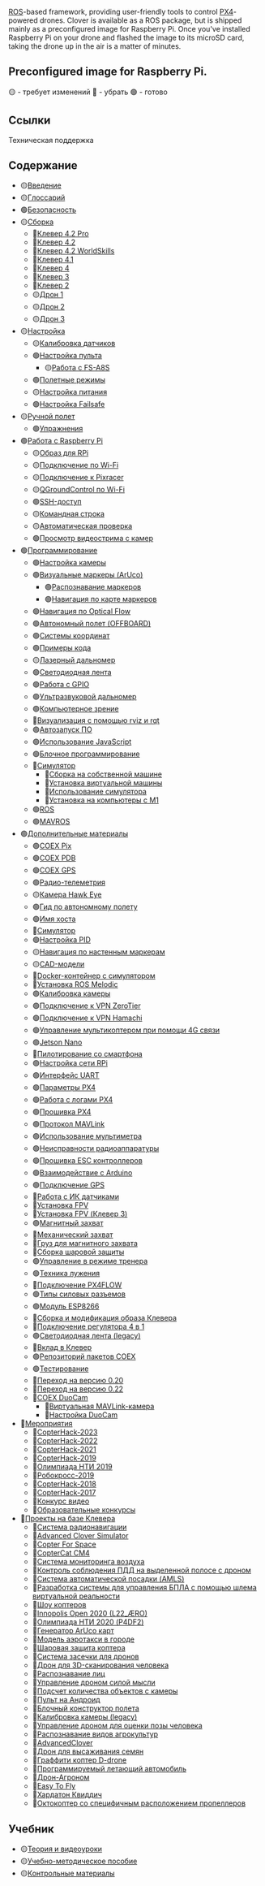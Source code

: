 [ROS](https://www.ros.org)-based framework, providing user-friendly tools to control [PX4](https://px4.io)-powered drones. Clover is available as a ROS package, but is shipped mainly as a preconfigured image for Raspberry Pi. Once you've installed Raspberry Pi on your drone and flashed the image to its microSD card, taking the drone up in the air is a matter of minutes.

## Preconfigured image for Raspberry Pi.

🟡 - требует изменений
🔴 - убрать
🟢 - готово

## Ссылки

Техническая поддержка

## Содержание

* 🟡[Введение](docs/ru/README.md)
* 🟡[Глоссарий](docs/ru/glossary.md)
* 🟢[Безопасность](docs/ru/safety.md)
* 🟡[Сборка](docs/ru/assembly.md)
  * 🔴[Клевер 4.2 Pro](docs/ru/assemble_4_2_pro.md)
  * 🔴[Клевер 4.2](docs/ru/assemble_4_2.md)
  * 🔴[Клевер 4.2 WorldSkills](docs/ru/assemble_4_2_ws.md)
  * 🔴[Клевер 4.1](docs/ru/assemble_4_1.md)
  * 🔴[Клевер 4](docs/ru/assemble_4.md)
  * 🔴[Клевер 3](docs/ru/assemble_3.md)
  * 🔴[Клевер 2](docs/ru/assemble_2.md)
  * 🟡[Дрон 1](docs/ru/assemble_drone1)
  * 🟡[Дрон 2](docs/ru/assemble_drone2)
  * 🟡[Дрон 3](docs/ru/assemble_drone3)
* 🟡[Настройка](docs/ru/setup.md)
  * 🟡[Калибровка датчиков](docs/ru/calibration.md)
  * 🟢[Настройка пульта](docs/ru/radio.md)
    * 🟡[Работа с FS-A8S](docs/ru/rc_flysky_a8s.md)
  * 🟢[Полетные режимы](docs/ru/modes.md)
  * 🟡[Настройка питания](docs/ru/power.md)
  * 🟢[Настройка Failsafe](docs/ru/failsafe.md)
* 🟡[Ручной полет](docs/ru/flight.md)
  * 🟢[Упражнения](docs/ru/flight_exercises.md)
* 🟢[Работа с Raspberry Pi](docs/ru/raspberry.md)
  * 🟡[Образ для RPi](docs/ru/image.md)
  * 🟡[Подключение по Wi-Fi](docs/ru/wifi.md)
  * 🟡[Подключение к Pixracer](docs/ru/connection.md)
  * 🟡[QGroundControl по Wi-Fi](docs/ru/gcs_bridge.md)
  * 🟢[SSH-доступ](docs/ru/ssh.md)
  * 🟡[Командная строка](docs/ru/cli.md)
  * 🟡[Автоматическая проверка](docs/ru/selfcheck.md)
  * 🟢[Просмотр видеострима с камер](docs/ru/web_video_server.md)
* 🟢[Программирование](docs/ru/programming.md)
  * 🟢[Настройка камеры](docs/ru/camera_setup.md)
  * 🟢[Визуальные маркеры (ArUco)](docs/ru/aruco.md)
    * 🟢[Распознавание маркеров](docs/ru/aruco_marker.md)
    * 🟢[Навигация по карте маркеров](docs/ru/aruco_map.md)
  * 🟢[Навигация по Optical Flow](docs/ru/optical_flow.md)
  * 🟢[Автономный полет (OFFBOARD)](docs/ru/simple_offboard.md)
  * 🟢[Системы координат](docs/ru/frames.md)
  * 🟢[Примеры кода](docs/ru/snippets.md)
  * 🟡[Лазерный дальномер](docs/ru/laser.md)
  * 🟢[Светодиодная лента](docs/ru/leds.md)
  * 🟢[Работа с GPIO](docs/ru/gpio.md)
  * 🟢[Ультразвуковой дальномер](docs/ru/sonar.md)
  * 🟢[Компьютерное зрение](docs/ru/camera.md)
  * 🔴[Визуализация с помощью rviz и rqt](docs/ru/rviz.md)
  * 🟢[Автозапуск ПО](docs/ru/autolaunch.md)
  * 🟢[Использование JavaScript](docs/ru/javascript.md)
  * 🟢[Блочное программирование](docs/ru/blocks.md)
  * 🔴[Симулятор](docs/ru/simulation.md)
    * 🔴[Сборка на собственной машине](docs/ru/simulation_native.md)
    * 🔴[Установка виртуальной машины](docs/ru/simulation_vm.md)
    * 🔴[Использование симулятора](docs/ru/simulation_usage.md)
    * 🔴[Установка на компьютеры c M1](docs/ru/simulation_m1.md)
  * 🟢[ROS](docs/ru/ros.md)
  * 🟢[MAVROS](docs/ru/mavros.md)
* 🟢[Дополнительные материалы](docs/ru/supplementary.md)
  * 🟢[COEX Pix](docs/ru/coex_pix.md)
  * 🟢[COEX PDB](docs/ru/coex_pdb.md)
  * 🟢[COEX GPS](docs/ru/coex_gps.md)
  * 🟢[Радио-телеметрия](docs/ru/radio_telemetry.md)
  * 🟡[Камера Hawk Eye](docs/ru/hawk_eye.md)
  * 🟢[Гид по автономному полету](docs/ru/auto_setup.md)
  * 🟢[Имя хоста](docs/ru/hostname.md)
  * 🔴[Симулятор](docs/ru/sitl.md)
  * 🟢[Настройка PID](docs/ru/pid_tuning.md)
  * 🟡[Навигация по настенным маркерам](docs/ru/wall_aruco.md)
  * 🟡[CAD-модели](docs/ru/models.md)
  * 🔴[Docker-контейнер с симулятором](docs/ru/sitl_docker.md)
  * 🔴[Установка ROS Melodic](docs/ru/ros-install.md)
  * 🟢[Калибровка камеры](docs/ru/camera_calibration.md)
  * 🟢[Подключение к VPN ZeroTier](docs/ru/zerotier_vpn.md)
  * 🟢[Подключение к VPN Hamachi](docs/ru/hamachi_vpn.md)
  * 🟢[Управление мультикоптером при помощи 4G связи](docs/ru/4g.md)
  * 🟢[Jetson Nano](docs/ru/jetson_nano.md)
  * 🔴[Пилотирование со смартфона](docs/ru/rc.md)
  * 🟢[Настройка сети RPi](docs/ru/network.md)
  * 🟢[Интерфейс UART](docs/ru/uart.md)
  * 🟢[Параметры PX4](docs/ru/parameters.md)
  * 🟢[Работа с логами PX4](docs/ru/flight_logs.md)
  * 🟢[Прошивка PX4](docs/ru/firmware.md)
  * 🟢[Протокол MAVLink](docs/ru/mavlink.md)
  * 🟢[Использование мультиметра](docs/ru/test_connection.md)
  * 🟢[Неисправности радиоаппаратуры](docs/ru/radioerrors.md)
  * 🟢[Прошивка ESC контроллеров](docs/ru/esc_firmware.md)
  * 🟢[Взаимодействие с Arduino](docs/ru/arduino.md)
  * 🟢[Подключение GPS](docs/ru/gps.md)
  * 🔴[Работа с ИК датчиками](docs/ru/ir_sensors.md)
  * 🔴[Установка FPV](docs/ru/fpv_clover_4_2.md)
  * 🔴[Установка FPV (Клевер 3)](docs/ru/fpv.md)
  * 🟢[Магнитный захват](docs/ru/magnetic_grip.md)
  * 🔴[Механический захват](docs/ru/mechanical_grip.md)
  * 🔴[Груз для магнитного захвата](docs/ru/magnetic_grip_load.md)
  * 🔴[Сборка шаровой защиты](docs/ru/sphere_guard.md)
  * 🟢[Управление в режиме тренера](docs/ru/trainer_mode.md)
  * 🟢[Техника лужения](docs/ru/tinning.md)
  * 🔴[Подключение PX4FLOW](docs/ru/px4flow.md)
  * 🟢[Типы силовых разъемов](docs/ru/connectortypes.md)
  * 🟢[Модуль ESP8266](docs/ru/esp8266_bridge.md)
  * 🔴[Сборка и модификация образа Клевера](docs/ru/image_building.md)
  * 🔴[Подключение регулятора 4 в 1](docs/ru/4in1.md)
  * 🟢[Светодиодная лента (legacy)](docs/ru/leds_old.md)
  * 🔴[Вклад в Клевер](docs/ru/contributing.md)
  * 🟢[Репозиторий пакетов COEX](docs/ru/packages.md)
  * 🟢[Тестирование](docs/ru/testing.md)
  * 🔴[Переход на версию 0.20](docs/ru/migrate20.md)
  * 🔴[Переход на версию 0.22](docs/ru/migrate22.md)
  * 🔴[COEX DuoCam](docs/ru/duocam.md)
    * 🔴[Виртуальная MAVLink-камера](docs/ru/duocam_mavlink.md)
    * 🔴[Настройка DuoCam](docs/ru/duocam_setup.md)
* 🔴[Мероприятия](docs/ru/events.md)
  * 🔴[CopterHack-2023](docs/ru/copterhack2023.md)
  * 🔴[CopterHack-2022](docs/ru/copterhack2022.md)
  * 🔴[CopterHack-2021](docs/ru/copterhack2021.md)
  * 🔴[CopterHack-2019](docs/ru/copterhack2019.md)
  * 🔴[Олимпиада НТИ 2019](docs/ru/nti2019.md)
  * 🔴[Робокросс-2019](docs/ru/robocross2019.md)
  * 🔴[CopterHack-2018](docs/ru/copterhack2018.md)
  * 🔴[CopterHack-2017](docs/ru/copterhack2017.md)
  * 🔴[Конкурс видео](docs/ru/video_contest.md)
  * 🔴[Образовательные конкурсы](docs/ru/educational_contests.md)
* 🔴[Проекты на базе Клевера](docs/ru/projects.md)
  * 🔴[Система радионавигации](docs/ru/nav-beacon.md)
  * 🔴[Advanced Clover Simulator](docs/ru/advanced_clover_simulator.md)
  * 🔴[Copter For Space](docs/ru/c4s.md)
  * 🔴[CopterCat CM4](docs/ru/copter_cat.md)
  * 🔴[Система мониторинга воздуха](docs/ru/air_monitor.md)
  * 🔴[Контроль соблюдения ПДД на выделенной полосе с дроном](docs/ru/lane_control.md)
  * 🔴[Система автоматической посадки (AMLS)](docs/ru/amls.md)
  * 🔴[Разработка системы для управления БПЛА с помощью шлема виртуальной реальности](docs/ru/remote-control-with-oculusvr.md)
  * 🔴[Шоу коптеров](docs/ru/clever-show.md)
  * 🔴[Innopolis Open 2020 (L22_ÆRO)](docs/ru/innopolis_open_L22_AERO.md)
  * 🔴[Олимпиада НТИ 2020 (P4DF2)](docs/ru/nti2020_p4df2.md)
  * 🔴[Генератор ArUco карт](docs/ru/arucogenmap.md)
  * 🔴[Модель аэротакси в городе](docs/ru/bigchallenges.md)
  * 🔴[Шаровая защита коптера](docs/ru/shield.md)
  * 🔴[Система засечки для дронов](docs/ru/race_timing_sys_copterhack.md)
  * 🔴[Дрон для 3D-сканирования человека](docs/ru/3dscan.md)
  * 🔴[Распознавание лиц](docs/ru/face_recognition.md)
  * 🔴[Управление дроном силой мысли](docs/ru/control_emotions.md)
  * 🔴[Подсчет количества объектов c камеры](docs/ru/object_counting.md)
  * 🔴[Пульт на Андроид](docs/ru/android.md)
  * 🔴[Блочный конструктор полета](docs/ru/clever_blocks.md)
  * 🔴[Калибровка камеры (legacy)](docs/ru/camera_calib.md)
  * 🔴[Управление дроном для оценки позы человека](docs/ru/human_pose_estimation_drone_control.md)
  * 🔴[Распознавание видов агрокультур](docs/ru/agriculture.md)
  * 🔴[AdvancedClover](docs/ru/advanced_clover.md)
  * 🔴[Дрон для высаживания семян](docs/ru/seeding_drone.md)
  * 🔴[Граффити коптер D-drone](docs/ru/ddrone.md)
  * 🔴[Программируемый летающий автомобиль](docs/ru/zaural_viking.md)
  * 🔴[Дрон-Агроном](docs/ru/drone-agronom.md)
  * 🔴[Easy To Fly](docs/ru/easytofly.md)
  * 🔴[Хардатон Квиддич](docs/ru/hardaton_quidditch.md)
  * 🔴[Октокоптер со специфичным расположением пропеллеров](docs/ru/oktazodg.md)

## Учебник

* 🟡[Теория и видеоуроки](docs/ru/lessons.md)
* 🟡[Учебно-методическое пособие](docs/ru/metod.md)
* 🟡[Контрольные материалы](docs/ru/tests.md)
